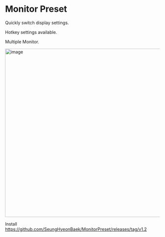 # Monitor Preset

Quickly switch display settings.

Hotkey settings available.

Multiple Monitor.

<img width="1002" height="548" alt="image" src="https://github.com/user-attachments/assets/9c44d0d1-10a9-4122-b20c-11c774cc442f" />

Install
https://github.com/SeungHyeonBaek/MonitorPreset/releases/tag/v1.2
